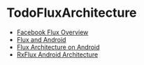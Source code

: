 # TodoFluxArchitecture

- [Facebook Flux Overview](https://facebook.github.io/flux/docs/overview.html)
- [Flux and Android](http://armueller.github.io/android/2015/03/29/flux-and-android.html)
- [Flux Architecture on Android](http://www.inferjay.com/blog/2015/08/18/flux-architecture-on-android/)
- [RxFlux Android Architecture](https://medium.com/swlh/rxflux-android-architecture-94f77c857aa2#.27dfe5jja)
